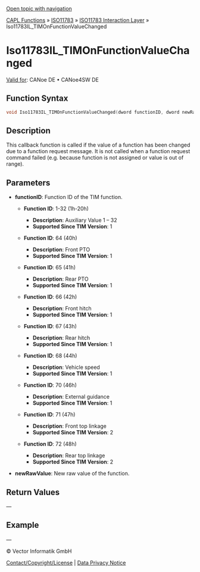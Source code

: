 [Open topic with navigation](../../../../../../CANoeDEFamily.htm#Topics/CAPLFunctions/ISO11783/ISOInteractionLayer/Functions/CAPLfunctionIso11783ILtimOnFunctionValueChanged.md)

[CAPL Functions](../../../CAPLfunctions.md) » [ISO11783](../../CAPLfunctionsISO11783Overview.md) » [ISO11783 Interaction Layer](../CAPLfunctionsISOILOverview.md) » Iso11783IL_TIMOnFunctionValueChanged

# Iso11783IL_TIMOnFunctionValueChanged

[Valid for](../../../../Shared/FeatureAvailability.md): CANoe DE • CANoe4SW DE

## Function Syntax

```c
void Iso11783IL_TIMOnFunctionValueChanged(dword functionID, dword newRawValue)
```

## Description

This callback function is called if the value of a function has been changed due to a function request message. It is not called when a function request command failed (e.g. because function is not assigned or value is out of range).

## Parameters

- **functionID**: Function ID of the TIM function.

  - **Function ID**: 1-32 (1h-20h)
    - **Description**: Auxiliary Value 1 – 32
    - **Supported Since TIM Version**: 1

  - **Function ID**: 64 (40h)
    - **Description**: Front PTO
    - **Supported Since TIM Version**: 1

  - **Function ID**: 65 (41h)
    - **Description**: Rear PTO
    - **Supported Since TIM Version**: 1

  - **Function ID**: 66 (42h)
    - **Description**: Front hitch
    - **Supported Since TIM Version**: 1

  - **Function ID**: 67 (43h)
    - **Description**: Rear hitch
    - **Supported Since TIM Version**: 1

  - **Function ID**: 68 (44h)
    - **Description**: Vehicle speed
    - **Supported Since TIM Version**: 1

  - **Function ID**: 70 (46h)
    - **Description**: External guidance
    - **Supported Since TIM Version**: 1

  - **Function ID**: 71 (47h)
    - **Description**: Front top linkage
    - **Supported Since TIM Version**: 2

  - **Function ID**: 72 (48h)
    - **Description**: Rear top linkage
    - **Supported Since TIM Version**: 2

- **newRawValue**: New raw value of the function.

## Return Values

—

## Example

—

© Vector Informatik GmbH

[Contact/Copyright/License](../../../../Shared/ContactCopyrightLicense.md) | [Data Privacy Notice](https://www.vector.com/int/en/company/get-info/privacy-policy/)
